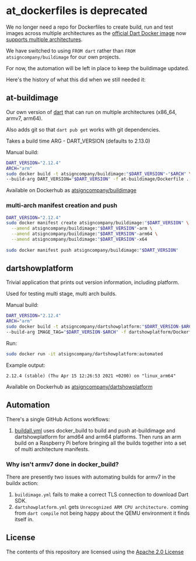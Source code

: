 # at_dockerfiles is deprecated

We no longer need a repo for Dockerfiles to create build, run and test images
across multiple architectures as the
[official Dart Docker image](https://github.com/dart-lang/dart-docker) now
[supports multiple architectures](https://github.com/dart-lang/dart-docker/pull/53).

We have switched to using `FROM dart` rather than 
`FROM atsigncompany/buildimage` for our own projects.

For now, the automation will be left in place to keep the buildimage updated.

Here's the history of what this did when we still needed it:

## at-buildimage

Our own version of [dart](https://hub.docker.com/_/dart) that
can run on multiple architectures (x86_64, armv7, arm64).

Also adds git so that `dart pub get` works with git dependencies.

Takes a build time ARG - DART_VERSION (defaults to 2.13.0)

Manual build:

```bash
DART_VERSION="2.12.4"
ARCH="arm"
sudo docker build -t atsigncompany/buildimage:"$DART_VERSION"-"$ARCH" \
--build-arg DART_VERSION="$DART_VERSION" -f at-buildimage/Dockerfile .
```

Available on Dockerhub as [atsigncompany/buildimage](https://hub.docker.com/r/atsigncompany/buildimage)

### multi-arch manifest creation and push

```bash
DART_VERSION="2.12.4"
sudo docker manifest create atsigncompany/buildimage:"$DART_VERSION" \
  --amend atsigncompany/buildimage:"$DART_VERSION"-arm \
  --amend atsigncompany/buildimage:"$DART_VERSION"-arm64 \
  --amend atsigncompany/buildimage:"$DART_VERSION"-x64
  
sudo docker manifest push atsigncompany/buildimage:"$DART_VERSION"
```

## dartshowplatform

Trivial application that prints out version information, including platform.

Used for testing multi stage, multi arch builds.

Manual build:

```bash
DART_VERSION="2.12.4"
ARCH="arm"
sudo docker build -t atsigncompany/dartshowplatform:"$DART_VERSION-$ARCH" \
--build-arg IMAGE_TAG="$DART_VERSION-$ARCH" -f dartshowplatform/Dockerfile .
```

Run:

```bash
sudo docker run -it atsigncompany/dartshowplatform:automated
```

Example output:

```log
2.12.4 (stable) (Thu Apr 15 12:26:53 2021 +0200) on "linux_arm64"
```

Available on Dockerhub as [atsigncompany/dartshowplatform](https://hub.docker.com/r/atsigncompany/dartshowplatform)

## Automation

There's a single GitHub Actions workflows:

1. [buildall.yml](.github/workflows/buildall.yml) uses docker_build to 
build and push at-buildimage and dartshowplatform for amd64 and arm64
platforms. Then runs an arm build on a Raspberry Pi before bringing
all the builds together into a set of multi architecture manifests.

### Why isn't armv7 done in docker_build?

There are presently two issues with automating builds for armv7 in the buildx
action:

1. `buildimage.yml` fails to make a correct TLS connection to download Dart SDK.
2. `dartshowplatform.yml` gets `Unrecognized ARM CPU architecture.` coming from
`dart compile` not being happy about the QEMU environment it finds itself in.

## License

The contents of this repository are licensed using the [Apache 2.0 License](LICENSE)
